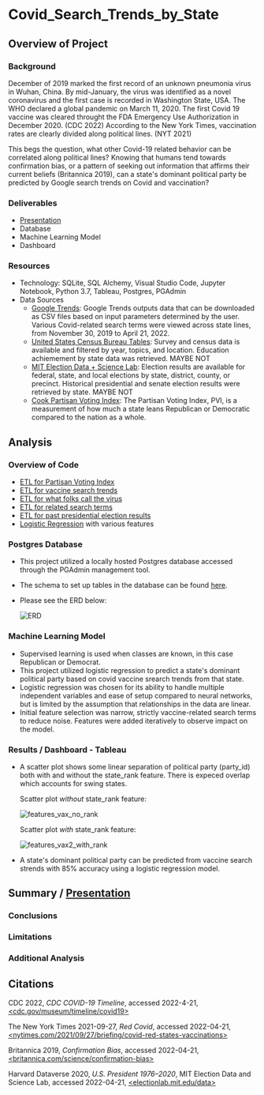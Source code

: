 # Covid_Search_Trends_by_State

## Overview of Project

  ### Background
  
  December of 2019 marked the first record of an unknown pneumonia virus in Wuhan, China.  By mid-January, the virus was identified as a novel coronavirus and the first case is recorded in Washington State, USA.  The WHO declared a global pandemic on March 11, 2020.  The first Covid 19 vaccine was cleared throught the FDA Emergency Use Authorization in December 2020. (CDC 2022)  According to the New York Times, vaccination rates are clearly divided along political lines. (NYT 2021) 
  
  This begs the question, what other Covid-19 related behavior can be correlated along political lines? Knowing that humans tend towards confirmation bias, or a pattern of seeking out information that affirms their current beliefs (Britannica 2019), can a state's dominant political party be predicted by Google search trends on Covid and vaccination? 
  
  ### Deliverables
   - [Presentation](https://docs.google.com/presentation/d/1wsX42ik5_tP_MOTY9e7HShyg4vSNRknh32vvGKSwO0c/edit?usp=sharing)
   - Database
   - Machine Learning Model
   - Dashboard
 
  ### Resources
   - Technology: SQLite, SQL Alchemy, Visual Studio Code, Jupyter Notebook, Python 3.7, Tableau, Postgres, PGAdmin
   - Data Sources 
     - [Google Trends](https://trends.google.com/trends/?geo=US):  Google Trends outputs data that can be downloaded as CSV files based on input parameters determined by the user.  Various Covid-related search terms were viewed across state lines, from November 30, 2019 to April 21, 2022.  
     - [United States Census Bureau Tables](https://www.census.gov/): Survey and census data is available and filtered by year, topics, and location. Education achiemement by state data was retrieved. MAYBE NOT
     - [MIT Election Data + Science Lab](https://electionlab.mit.edu/data): Election results are available for federal, state, and local elections by state, district, county, or precinct. Historical presidential and senate election results were retrieved by state.  MAYBE NOT
     - [Cook Partisan Voting Index](https://worldpopulationreview.com/state-rankings/most-democratic-states): The Partisan Voting Index, PVI, is a measurement of how much a state leans Republican or Democratic compared to the nation as a whole. 

## Analysis
 ### Overview of Code
  - [ETL for Partisan Voting Index](https://github.com/aberloro/Covid_Search_Trends_by_State/blob/main/ETL/ETL_PVI_Data.ipynb)
  - [ETL for vaccine search trends](https://github.com/aberloro/Covid_Search_Trends_by_State/blob/main/ETL/ETL_Vaccine_Data.ipynb)
  - [ETL for what folks call the virus](https://github.com/aberloro/Covid_Search_Trends_by_State/blob/main/ETL/ETL_Virus_Search_Terms_Data.ipynb)
  - [ETL for related search terms](https://github.com/aberloro/Covid_Search_Trends_by_State/blob/main/ETL/ETL_Related_Search_Terms_Data.ipynb)
  - [ETL for past presidential election results](https://github.com/aberloro/Covid_Search_Trends_by_State/blob/main/ETL/ETL_Presidential_Data.ipynb)
  - [Logistic Regression](https://github.com/aberloro/Covid_Search_Trends_by_State/blob/main/Machine_Learning/LogisticRegression.ipynb) with various features



 ### Postgres Database
 
  - This project utilized a locally hosted Postgres database accessed through the PGAdmin management tool. 
  - The schema to set up tables in the database can be found [here](https://github.com/aberloro/Covid_Search_Trends_by_State/blob/main/SQL/schema).
  - Please see the ERD below:
  
    ![ERD](https://user-images.githubusercontent.com/93740725/165023810-e2e79ff1-15c1-4ff6-98b1-758576449b38.png)
   
 ### Machine Learning Model
  - Supervised learning is used when classes are known, in this case Republican or Democrat.
  - This project utilized logistic regression to predict a state's dominant political party based on covid vaccine srearch trends from that state.
  - Logistic regression was chosen for its ability to handle multiple independent variables and ease of setup compared to neural networks, but is limited by the assumption that relationships in the data are linear.
  - Initial feature selection was narrow, strictly vaccine-related search terms to reduce noise. Features were added iteratively to observe impact on the model. 

 ### Results / Dashboard - Tableau
  - A scatter plot shows some linear separation of political party (party_id) both with and without the state_rank feature.  There is expeced overlap which accounts for swing states. 

    Scatter plot *without* state_rank feature:
 
    ![features_vax_no_rank](https://user-images.githubusercontent.com/93740725/166132774-c10a2365-d2f7-4e8f-a533-d2429fe176d9.png)


    Scatter plot *with* state_rank feature:

    ![features_vax2_with_rank](https://user-images.githubusercontent.com/93740725/166132791-8d512d7a-a358-4977-9fe4-f3e21f5d7216.png)


  - A state's dominant political party can be predicted from vaccine search strends with 85% accuracy using a logistic regression model. 
 
## Summary / [Presentation](https://docs.google.com/presentation/d/1wsX42ik5_tP_MOTY9e7HShyg4vSNRknh32vvGKSwO0c/edit?usp=sharing)
  ### Conclusions
  ### Limitations
  ### Additional Analysis

## Citations
CDC 2022, *CDC COVID-19 Timeline*, accessed 2022-4-21, [<cdc.gov/museum/timeline/covid19>](https://www.cdc.gov/museum/timeline/covid19.html) 

The New York Times 2021-09-27, *Red Covid*, accessed 2022-04-21, [<nytimes.com/2021/09/27/briefing/covid-red-states-vaccinations>](https://www.nytimes.com/2021/09/27/briefing/covid-red-states-vaccinations.html)

Britannica 2019, *Confirmation Bias*, accessed 2022-04-21, [<britannica.com/science/confirmation-bias>](https://www.britannica.com/science/confirmation-bias)

Harvard Dataverse 2020, *U.S. President 1976–2020*, MIT Election Data and Science Lab, accessed 2022-04-21, [<electionlab.mit.edu/data>](https://electionlab.mit.edu/data)
